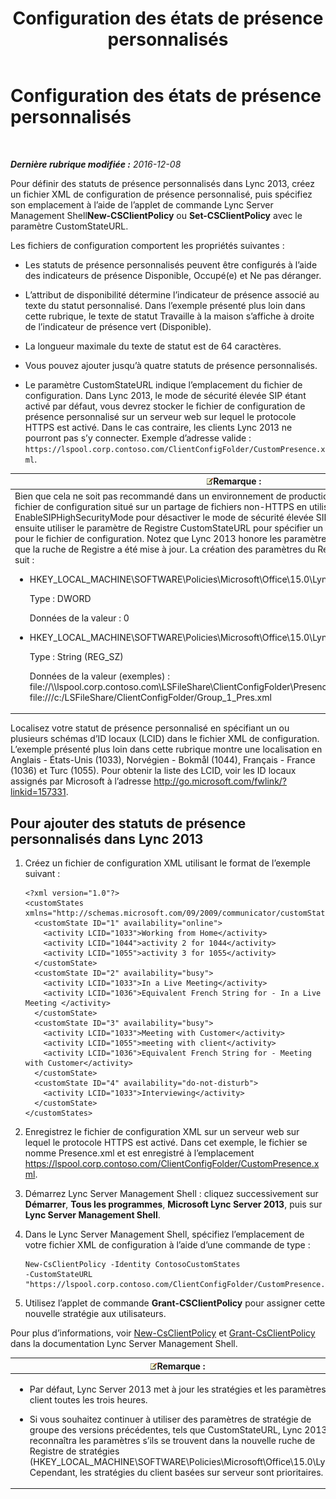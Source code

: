 ﻿---
title: Configuration des états de présence personnalisés
TOCTitle: Configuration des états de présence personnalisés
ms:assetid: e17364a8-8b93-45fc-a614-c80e45435d42
ms:mtpsurl: https://technet.microsoft.com/fr-fr/library/Gg398997(v=OCS.15)
ms:contentKeyID: 53095545
ms.date: 12/10/2016
mtps_version: v=OCS.15
ms.translationtype: HT
---

# Configuration des états de présence personnalisés

 

_**Dernière rubrique modifiée :** 2016-12-08_

Pour définir des statuts de présence personnalisés dans Lync 2013, créez un fichier XML de configuration de présence personnalisé, puis spécifiez son emplacement à l’aide de l’applet de commande Lync Server Management Shell**New-CSClientPolicy** ou **Set-CSClientPolicy** avec le paramètre CustomStateURL.

Les fichiers de configuration comportent les propriétés suivantes :

  - Les statuts de présence personnalisés peuvent être configurés à l’aide des indicateurs de présence Disponible, Occupé(e) et Ne pas déranger.

  - L’attribut de disponibilité détermine l’indicateur de présence associé au texte du statut personnalisé. Dans l’exemple présenté plus loin dans cette rubrique, le texte de statut Travaille à la maison s’affiche à droite de l’indicateur de présence vert (Disponible).

  - La longueur maximale du texte de statut est de 64 caractères.

  - Vous pouvez ajouter jusqu’à quatre statuts de présence personnalisés.

  - Le paramètre CustomStateURL indique l’emplacement du fichier de configuration. Dans Lync 2013, le mode de sécurité élevée SIP étant activé par défaut, vous devrez stocker le fichier de configuration de présence personnalisé sur un serveur web sur lequel le protocole HTTPS est activé. Dans le cas contraire, les clients Lync 2013 ne pourront pas s’y connecter. Exemple d’adresse valide : `https://lspool.corp.contoso.com/ClientConfigFolder/CustomPresence.xml`.

<table>
<colgroup>
<col style="width: 100%" />
</colgroup>
<thead>
<tr class="header">
<th><img src="images/Gg398920.note(OCS.15).gif" title="note" alt="note" />Remarque :</th>
</tr>
</thead>
<tbody>
<tr class="odd">
<td>Bien que cela ne soit pas recommandé dans un environnement de production, vous pouvez tester un fichier de configuration situé sur un partage de fichiers non-HTTPS en utilisant le paramètre de Registre EnableSIPHighSecurityMode pour désactiver le mode de sécurité élevée SIP sur le client. Vous pouvez ensuite utiliser le paramètre de Registre CustomStateURL pour spécifier un emplacement non-HTTPS pour le fichier de configuration. Notez que Lync 2013 honore les paramètres de Registre Lync 2010, mais que la ruche de Registre a été mise à jour. La création des paramètres du Registre s’effectuerait comme suit :
<ul>
<li><p>HKEY_LOCAL_MACHINE\SOFTWARE\Policies\Microsoft\Office\15.0\Lync\EnableSIPHighSecurityMode</p>
<p>Type : DWORD</p>
<p>Données de la valeur : 0</p></li>
<li><p>HKEY_LOCAL_MACHINE\SOFTWARE\Policies\Microsoft\Office\15.0\Lync\CustomStateURL</p>
<p>Type : String (REG_SZ)</p>
<p>Données de la valeur (exemples) : file://\\lspool.corp.contoso.com\LSFileShare\ClientConfigFolder\Presence.xml ou file:///c:/LSFileShare/ClientConfigFolder/Group_1_Pres.xml</p></li>
</ul></td>
</tr>
</tbody>
</table>


Localisez votre statut de présence personnalisé en spécifiant un ou plusieurs schémas d’ID locaux (LCID) dans le fichier XML de configuration. L’exemple présenté plus loin dans cette rubrique montre une localisation en Anglais - États-Unis (1033), Norvégien - Bokmål (1044), Français - France (1036) et Turc (1055). Pour obtenir la liste des LCID, voir les ID locaux assignés par Microsoft à l’adresse <http://go.microsoft.com/fwlink/?linkid=157331>.

## Pour ajouter des statuts de présence personnalisés dans Lync 2013

1.  Créez un fichier de configuration XML utilisant le format de l’exemple suivant :
    
        <?xml version="1.0"?>
        <customStates xmlns="http://schemas.microsoft.com/09/2009/communicator/customStates">
          <customState ID="1" availability="online">
            <activity LCID="1033">Working from Home</activity>
            <activity LCID="1044">activity 2 for 1044</activity>
            <activity LCID="1055">activity 3 for 1055</activity>
          </customState>
          <customState ID="2" availability="busy">
            <activity LCID="1033">In a Live Meeting</activity>
            <activity LCID="1036">Equivalent French String for - In a Live Meeting </activity>
          </customState>
          <customState ID="3" availability="busy">
            <activity LCID="1033">Meeting with Customer</activity>
            <activity LCID="1055">meeting with client</activity>
            <activity LCID="1036">Equivalent French String for - Meeting with Customer</activity>
          </customState>
          <customState ID="4" availability="do-not-disturb">
            <activity LCID="1033">Interviewing</activity>
          </customState>
        </customStates>

2.  Enregistrez le fichier de configuration XML sur un serveur web sur lequel le protocole HTTPS est activé. Dans cet exemple, le fichier se nomme Presence.xml et est enregistré à l’emplacement https://lspool.corp.contoso.com/ClientConfigFolder/CustomPresence.xml.

3.  Démarrez Lync Server Management Shell : cliquez successivement sur **Démarrer**, **Tous les programmes**, **Microsoft Lync Server 2013**, puis sur **Lync Server Management Shell**.

4.  Dans le Lync Server Management Shell, spécifiez l’emplacement de votre fichier XML de configuration à l’aide d’une commande de type :
    
        New-CsClientPolicy -Identity ContosoCustomStates 
        -CustomStateURL "https://lspool.corp.contoso.com/ClientConfigFolder/CustomPresence.xml"

5.  Utilisez l’applet de commande **Grant-CSClientPolicy** pour assigner cette nouvelle stratégie aux utilisateurs.

Pour plus d’informations, voir [New-CsClientPolicy](new-csclientpolicy.md) et [Grant-CsClientPolicy](grant-csclientpolicy.md) dans la documentation Lync Server Management Shell.

<table>
<colgroup>
<col style="width: 100%" />
</colgroup>
<thead>
<tr class="header">
<th><img src="images/Gg398920.note(OCS.15).gif" title="note" alt="note" />Remarque :</th>
</tr>
</thead>
<tbody>
<tr class="odd">
<td><ul>
<li><p>Par défaut, Lync Server 2013 met à jour les stratégies et les paramètres du client toutes les trois heures.</p></li>
<li><p>Si vous souhaitez continuer à utiliser des paramètres de stratégie de groupe des versions précédentes, tels que CustomStateURL, Lync 2013 reconnaîtra les paramètres s’ils se trouvent dans la nouvelle ruche de Registre de stratégies (HKEY_LOCAL_MACHINE\SOFTWARE\Policies\Microsoft\Office\15.0\Lync). Cependant, les stratégies du client basées sur serveur sont prioritaires.</p></li>
</ul></td>
</tr>
</tbody>
</table>

